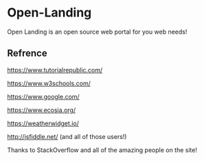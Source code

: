 # Open-Landing
Open Landing is an open source web portal for you web needs!

## Refrence
https://www.tutorialrepublic.com/

https://www.w3schools.com/


https://www.google.com/

https://www.ecosia.org/

https://weatherwidget.io/

http://jsfiddle.net/ (and all of those users!)

Thanks to StackOverflow and all of the amazing people on the site!
